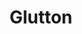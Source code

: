 ---
title: Glutton
repo-link: https://github.com/mushorg/glutton
brief: Generic Low Interaction Honeypot
total_pulls: 1
pulls:
    - 115
---